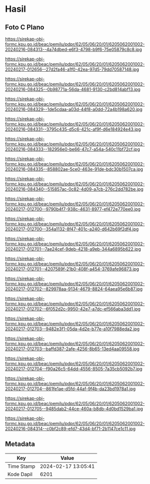 # Hasil

## Foto C Plano

https://sirekap-obj-formc.kpu.go.id/beac/pemilu/pdpr/62/05/06/20/01/6205062001002-20240216-084313--4a74dbed-e6f3-4798-b9f6-75e05879c8c8.jpg

https://sirekap-obj-formc.kpu.go.id/beac/pemilu/pdpr/62/05/06/20/01/6205062001002-20240217-012656--27d2fa46-a1f0-42ea-97d5-79dd70587148.jpg

https://sirekap-obj-formc.kpu.go.id/beac/pemilu/pdpr/62/05/06/20/01/6205062001002-20240216-084325--0b98771a-56da-4681-9130-c2bd814abf13.jpg

https://sirekap-obj-formc.kpu.go.id/beac/pemilu/pdpr/62/05/06/20/01/6205062001002-20240216-084329--1de5cdaa-a03d-44f8-a0dd-72a4b198a620.jpg

https://sirekap-obj-formc.kpu.go.id/beac/pemilu/pdpr/62/05/06/20/01/6205062001002-20240216-084331--3795c435-d5c6-421c-af9f-d6e184924e43.jpg

https://sirekap-obj-formc.kpu.go.id/beac/pemilu/pdpr/62/05/06/20/01/6205062001002-20240216-084333--182956e0-be66-47c7-a54a-540c11bf72cf.jpg

https://sirekap-obj-formc.kpu.go.id/beac/pemilu/pdpr/62/05/06/20/01/6205062001002-20240216-084335--858802ae-5ce0-463e-91de-bdc30b1507ca.jpg

https://sirekap-obj-formc.kpu.go.id/beac/pemilu/pdpr/62/05/06/20/01/6205062001002-20240216-084340--515857ac-0c82-4d09-a7cb-276c2dd782be.jpg

https://sirekap-obj-formc.kpu.go.id/beac/pemilu/pdpr/62/05/06/20/01/6205062001002-20240217-012700--9790b4f7-938c-4631-8977-ef472e770ee0.jpg

https://sirekap-obj-formc.kpu.go.id/beac/pemilu/pdpr/62/05/06/20/01/6205062001002-20240217-012700--354a1132-8f47-401c-a240-d642b69f2df4.jpg

https://sirekap-obj-formc.kpu.go.id/beac/pemilu/pdpr/62/05/06/20/01/6205062001002-20240217-012701--7ae24cef-9deb-4218-a9eb-344a6895b622.jpg

https://sirekap-obj-formc.kpu.go.id/beac/pemilu/pdpr/62/05/06/20/01/6205062001002-20240217-012701--4207589f-21b0-408f-a454-3769afe96873.jpg

https://sirekap-obj-formc.kpu.go.id/beac/pemilu/pdpr/62/05/06/20/01/6205062001002-20240217-012702--829978aa-9134-4679-8824-64aea95e6b87.jpg

https://sirekap-obj-formc.kpu.go.id/beac/pemilu/pdpr/62/05/06/20/01/6205062001002-20240217-012702--6f052d2c-9950-42e7-a7dc-ef566aba3dd1.jpg

https://sirekap-obj-formc.kpu.go.id/beac/pemilu/pdpr/62/05/06/20/01/6205062001002-20240217-012703--9482e3f1-05da-4d2e-b77e-a10f7988eda2.jpg

https://sirekap-obj-formc.kpu.go.id/beac/pemilu/pdpr/62/05/06/20/01/6205062001002-20240217-012703--baffd387-2afe-4256-8b65-13ed4aa09558.jpg

https://sirekap-obj-formc.kpu.go.id/beac/pemilu/pdpr/62/05/06/20/01/6205062001002-20240217-012704--f90a26c5-64dd-4556-8505-7a35cb5092b7.jpg

https://sirekap-obj-formc.kpu.go.id/beac/pemilu/pdpr/62/05/06/20/01/6205062001002-20240217-012704--861fe1ae-d5fd-44af-9f4b-da23bd1978a1.jpg

https://sirekap-obj-formc.kpu.go.id/beac/pemilu/pdpr/62/05/06/20/01/6205062001002-20240217-012705--9485dab2-44ce-460a-b8db-4d0bd1529ba1.jpg

https://sirekap-obj-formc.kpu.go.id/beac/pemilu/pdpr/62/05/06/20/01/6205062001002-20240216-084314--c0bf2c89-efd7-43d4-bf71-2b1147ce1c11.jpg


## Metadata

| Key        | Value               |
| ---------- | ------------------- |
| Time Stamp | 2024-02-17 13:05:41 |
| Kode Dapil | 6201                |



